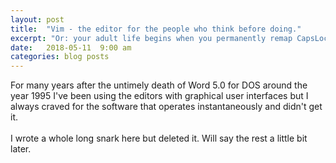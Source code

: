 ```yaml
---
layout: post
title:  "Vim - the editor for the people who think before doing."
excerpt: "Or: your adult life begins when you permanently remap CapsLock to Esc and live happily ever after."
date:   2018-05-11  9:00 am
categories: blog posts
---
```


For many years after the untimely death of Word 5.0 for DOS around the year 1995 I've been using the editors with graphical user interfaces but I always craved for the software that operates instantaneously and didn't get it.<br><br>
I wrote a whole long snark here but deleted it. Will say the rest a little bit later.
